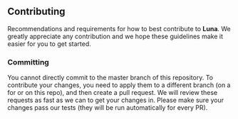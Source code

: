 ## Contributing

Recommendations and requirements for how to best contribute to **Luna**.
We greatly appreciate any contribution and we hope these guidelines make it easier for you to get started.

### Committing

You cannot directly commit to the master branch of this repository.
To contribute your changes, you need to apply them to a different branch (on a for or on this repo), and then create a pull request.
We will review these requests as fast as we can to get your changes in.
Please make sure your changes pass our tests (they will be run automatically for every PR).
